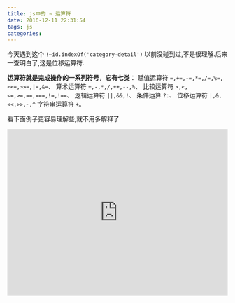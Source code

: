 ```yaml
---
title: js中的 ~ 运算符
date: 2016-12-11 22:31:54
tags: js
categories:
---
```


今天遇到这个 `!~id.indexOf('category-detail')` 以前没碰到过,不是很理解.后来一查明白了,这是位移运算符.

**运算符就是完成操作的一系列符号，它有七类**：
赋值运算符 `=,+=,-=,*=,/=,%=,<<=,>>=,|=,&=`、
算术运算符 `+,-,*,/,++,--,%`、
比较运算符 `>,<,<=,>=,==,===,!=,!==`、
逻辑运算符 `||,&&,!`、
条件运算   `?:`、
位移运算符 `|,&,<<,>>,~,^`
字符串运算符 `+`。

看下面例子更容易理解些,就不用多解释了

<iframe width="100%" height="380" src="http://code.hcharts.cn/test123/dMe0in/share/result,js" allowfullscreen="allowfullscreen" frameborder="0"></iframe>

